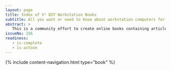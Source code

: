 ```yaml
---
layout: page
title: Index of V² DIY Workstation Books
subtitle: All you want or need to know about workstation computers for users, DIY, and retail folks
abstract: >
   This is a community effort to create online books containing articles that are consistent and cross referenced on all topics relevant to users as well as builders of workstation PCs. The structure allows readers ranging from newcomers to experts to quickly find the information that they are looking for. Tips, notes and references assist the newcomers while the can be safely ignored by the experts. We cover all topics through the entire life cycle of a workstation PC ranging from shopping, customization, installation, optimization, usage, maintenance, and repair. Going DIY on a workstation PC may easily save the user a thousand dollars, whereas it opens new and lucrative income streams for shop owners.
issueNo: 156
readiness:
   - is-complete
   - is-actove
---
```



{% include content-navigation.html type="book" %}

